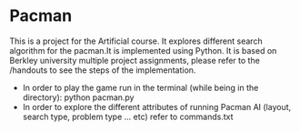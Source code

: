 # Pacman
This is a project for the Artificial course. It explores different search algorithm for the pacman.It is implemented using Python.
It is based on Berkley university multiple project assignments, please refer to the /handouts to see the steps of the implementation. 

- In order to play the game run in the terminal (while being in the directory): python pacman.py
- In order to explore the different attributes of running Pacman AI (layout, search type, problem type ... etc) refer to commands.txt
